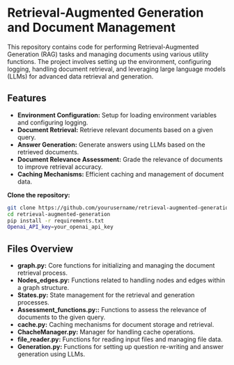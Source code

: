 # Retrieval-Augmented Generation and Document Management

This repository contains code for performing Retrieval-Augmented Generation (RAG) tasks and managing documents using various utility functions. The project involves setting up the environment, configuring logging, handling document retrieval, and leveraging large language models (LLMs) for advanced data retrieval and generation.

## Features
- **Environment Configuration:** Setup for loading environment variables and configuring logging.
- **Document Retrieval:** Retrieve relevant documents based on a given query.
- **Answer Generation:** Generate answers using LLMs based on the retrieved documents.
- **Document Relevance Assessment:** Grade the relevance of documents to improve retrieval accuracy.
- **Caching Mechanisms:** Efficient caching and management of document data.
  
**Clone the repository:**
   ```bash
   git clone https://github.com/yourusername/retrieval-augmented-generation.git
   cd retrieval-augmented-generation
   pip install -r requirements.txt
   Openai_API_key=your_openai_api_key
   ```
## Files Overview
- **graph.py:** Core functions for initializing and managing the document retrieval process.
- **Nodes_edges.py:** Functions related to handling nodes and edges within a graph structure.
- **States.py:** State management for the retrieval and generation processes.
- **Assessment_functions.py::**  Functions to assess the relevance of documents to the given query.
- **cache.py:**  Caching mechanisms for document storage and retrieval.
- **ChacheManager.py:**  Manager for handling cache operations.
- **file_reader.py:**  Functions for reading input files and managing file data.
- **Generation.py:**  Functions for setting up question re-writing and answer generation using LLMs.
